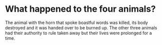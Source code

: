 # What happened to the four animals?

The animal with the horn that spoke boastful words was killed, its body destroyed and it was handed over to be burned up. The other three animals had their authority to rule taken away but their lives were prolonged for a time.
